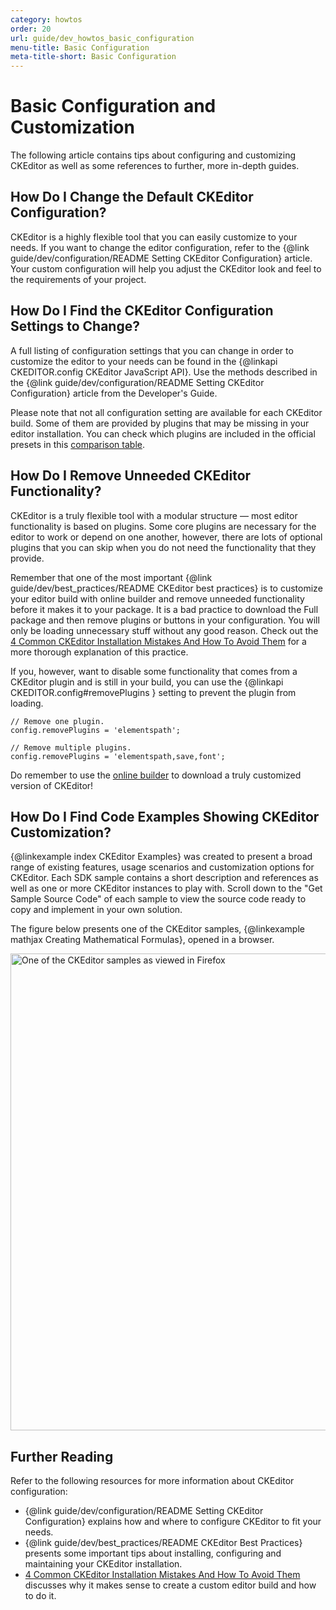 ```yaml
---
category: howtos
order: 20
url: guide/dev_howtos_basic_configuration
menu-title: Basic Configuration
meta-title-short: Basic Configuration
---
```

<!--
Copyright (c) 2003-2019, CKSource - Frederico Knabben. All rights reserved.
For licensing, see LICENSE.md.
-->

# Basic Configuration and Customization

The following article contains tips about configuring and customizing CKEditor as well as some references to further, more in-depth guides.

## How Do I Change the Default CKEditor Configuration?

CKEditor is a highly flexible tool that you can easily customize to your needs. If you want to change the editor configuration, refer to the {@link guide/dev/configuration/README Setting CKEditor Configuration} article. Your custom configuration will help you adjust the CKEditor look and feel to the requirements of your project.


## How Do I Find the CKEditor Configuration Settings to Change?

A full listing of configuration settings that you can change in order to customize the editor to your needs can be found in the {@linkapi CKEDITOR.config CKEditor JavaScript API}. Use the methods described in the  {@link guide/dev/configuration/README Setting CKEditor Configuration} article from the Developer's Guide.

Please note that not all configuration setting are available for each CKEditor build. Some of them are provided by plugins that may be missing in your editor installation. You can check which plugins are included in the official presets in this [comparison table](https://ckeditor.com/cke4/presets).


## How Do I Remove Unneeded CKEditor Functionality?

CKEditor is a truly flexible tool with a modular structure — most editor functionality is based on plugins. Some core plugins are necessary for the editor to work or depend on one another, however, there are lots of optional plugins that you can skip when you do not need the functionality that they provide.

Remember that one of the most important {@link guide/dev/best_practices/README CKEditor best practices} is to customize your editor build with online builder and remove unneeded functionality before it makes it to your package. It is a bad practice to download the Full package and then remove plugins or buttons in your configuration. You will only be loading unnecessary stuff without any good reason. Check out the [4 Common CKEditor Installation Mistakes And How To Avoid Them](https://ckeditor.com/blog/4-Common-CKEditor-Installation-Mistakes-And-How-To-Avoid-Them) for a more thorough explanation of this practice.

If you, however, want to disable some functionality that comes from a CKEditor plugin and is still in your build, you can use the {@linkapi CKEDITOR.config#removePlugins } setting to prevent the plugin from loading.

	// Remove one plugin.
	config.removePlugins = 'elementspath';

	// Remove multiple plugins.
	config.removePlugins = 'elementspath,save,font';

Do remember to use the [online builder](https://ckeditor.com/cke4/builder) to download a truly customized version of CKEditor!

## How Do I Find Code Examples Showing CKEditor Customization?

{@linkexample index CKEditor Examples} was created to present a broad range of existing features, usage scenarios and customization options for CKEditor. Each SDK sample contains a short description and references as well as one or more CKEditor instances to play with. Scroll down to the "Get Sample Source Code" of each sample to view the source code ready to copy and implement in your own solution.

The figure below presents one of the CKEditor samples, {@linkexample mathjax Creating Mathematical Formulas}, opened in a browser.

<img src="%BASE_PATH%/assets/img/ckeditor-SDK-sample.png" width="918" height="763" alt="One of the CKEditor samples as viewed in Firefox">

## Further Reading

Refer to the following resources for more information about CKEditor configuration:

* {@link guide/dev/configuration/README Setting CKEditor Configuration} explains how and where to configure CKEditor to fit your needs.
* {@link guide/dev/best_practices/README CKEditor Best Practices} presents some important tips about installing, configuring and maintaining your CKEditor installation.
* [4 Common CKEditor Installation Mistakes And How To Avoid Them](https://ckeditor.com/blog/4-Common-CKEditor-Installation-Mistakes-And-How-To-Avoid-Them) discusses why it makes sense to create a custom editor build and how to do it.
